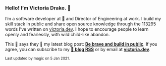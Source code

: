 ### Hello! I’m Victoria Drake. 👋

I’m a software developer at 💜 and Director of Engineering at work. I build my skill stack in public and share open source knowledge through the 113295 words I’ve written on [victoria.dev](https://victoria.dev). I hope to encourage people to learn openly and fearlessly, with wild child-like abandon.

This 🥑 says they 🤷 my latest blog post: **[Be brave and build in public](https://victoria.dev/blog/be-brave-and-build-in-public/)**. If you agree, you can subscribe to my [📡 **blog RSS**](https://victoria.dev/index.xml) or by email at [**victoria.dev**](https://victoria.dev).

<sub>Last updated by magic on 5 Jan 2021.</sub>
